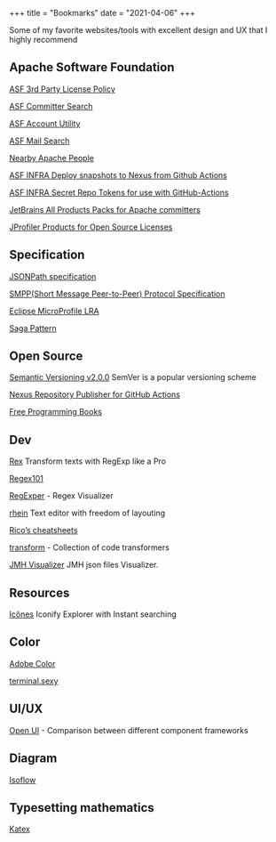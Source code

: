 +++
title = "Bookmarks"
date = "2021-04-06"
+++

Some of my favorite websites/tools with excellent design and UX that I highly recommend

## Apache Software Foundation

[ASF 3rd Party License Policy](https://www.apache.org/legal/resolved.html)

[ASF Committer Search](https://whimsy.apache.org/roster/committer/)

[ASF Account Utility](https://id.apache.org/)

[ASF Mail Search](https://lists.apache.org/)

[Nearby Apache People](https://community.zones.apache.org/)

[ASF INFRA Deploy snapshots to Nexus from Github Actions](https://issues.apache.org/jira/browse/INFRA-21587)

[ASF INFRA Secret Repo Tokens for use with GitHub-Actions](https://issues.apache.org/jira/browse/INFRA-21569)

[JetBrains All Products Packs for Apache committers](https://www.jetbrains.com/shop/eform/apache?product=ALLhttps://account.jetbrains.com/)

[JProfiler Products for Open Source Licenses](https://www.ej-technologies.com/buy/jprofiler/openSource)

## Specification

[JSONPath specification](https://goessner.net/articles/JsonPath/)

[SMPP(Short Message Peer-to-Peer) Protocol Specification](https://smpp.org/)

[Eclipse MicroProfile LRA](https://download.eclipse.org/microprofile/microprofile-lra-1.0-M1/microprofile-lra-spec.html)

[Saga Pattern](https://microservices.io/patterns/data/saga.html)

## Open Source

[Semantic Versioning v2.0.0](https://semver.org/spec/v2.0.0.html) SemVer is a popular versioning scheme

[Nexus Repository Publisher for GitHub Actions](https://issues.sonatype.org/browse/OSSRH-68657)

[Free Programming Books](https://github.com/EbookFoundation/free-programming-books)

## Dev

[Rex](https://rex.antfu.me/) Transform texts with RegExp like a Pro

[Regex101](https://regex101.com/)

[RegExper](https://regexper.com/) - Regex Visualizer

[rhein](https://rhein.netlify.app) Text editor with freedom of layouting

[Rico’s cheatsheets](https://devhints.io/)

[transform](https://transform.tools/) - Collection of code transformers

[JMH Visualizer](https://jmh.morethan.io/) JMH json files Visualizer.

## Resources

[Icônes](https://icones.netlify.app/) Iconify Explorer with Instant searching

## Color

[Adobe Color](https://color.adobe.com/)

[terminal.sexy](https://terminal.sexy/)

## UI/UX

[Open UI](https://open-ui.org/) - Comparison between different component frameworks

## Diagram

[Isoflow](https://isoflow.io/)

## Typesetting mathematics

[Katex](https://katex.org/docs/supported.html)
